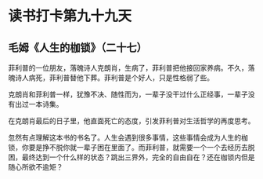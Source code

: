 # 读书打卡第九十九天

## 毛姆《人生的枷锁》（二十七）

菲利普的一位朋友，落魄诗人克朗肖，生病了，菲利普把他接回家养病。不久，落魄诗人病死，菲利普替他下葬。菲利普是个好人，只是性格弱了些。

克朗肖和菲利普一样，犹豫不决、随性而为，一辈子没干过什么正经事，一辈子没有出过一本诗集。

在克朗肖最后的日子里，他直面死亡的态度，引发菲利普对生活哲学的再度思考。

忽然有点理解这本书的书名了。人生会遇到很多事情，这些事情会成为人生的枷锁，你要是挣不脱你就一辈子困在里面了。而菲利普，就需要一个一个去经历去脱困，最终达到一个什么样的状态？跳出三界外，完全的自由自在？还在枷锁内但是随心所欲不逾矩？